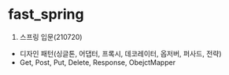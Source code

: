 # fast_spring
 
 1. 스프링 입문(210720)
  - 디자인 패턴(싱글톤, 어댑터, 프록시, 데코레이터, 옵저버, 퍼사드, 전략)
  - Get, Post, Put, Delete, Response, ObejctMapper
